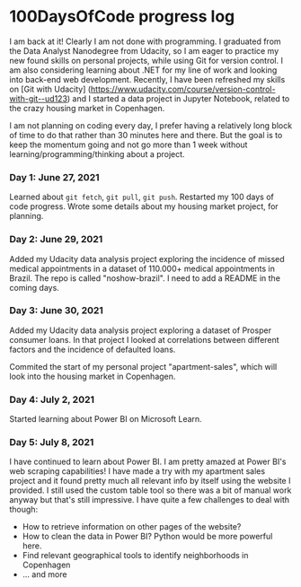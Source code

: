 # 100DaysOfCode progress log

I am back at it! Clearly I am not done with programming. I graduated from the Data Analyst Nanodegree from Udacity, so I am eager to practice my new found skills on personal projects, while using Git for version control. I am also considering learning about .NET for my line of work and looking into back-end web development.
Recently, I have been refreshed my skills on [Git with Udacity] (https://www.udacity.com/course/version-control-with-git--ud123) and I started a data project in Jupyter Notebook, related to the crazy housing market in Copenhagen.

I am not planning on coding every day, I prefer having a relatively long block of time to do that rather than 30 minutes here and there. But the goal is to keep the momentum going and not go more than 1 week without learning/programming/thinking about a project.

### Day 1: June 27, 2021

Learned about `git fetch`, `git pull`, `git push`. Restarted my 100 days of code progress. Wrote some details about my housing market project, for planning.

### Day 2: June 29, 2021

Added my Udacity data analysis project exploring the incidence of missed medical appointments in a dataset of 110.000+ medical appointments in Brazil. The repo is called "noshow-brazil". I need to add a README in the coming days.

### Day 3: June 30, 2021

Added my Udacity data analysis project exploring a dataset of Prosper consumer loans. In that project I looked at correlations between different factors and the incidence of defaulted loans.

Commited the start of my personal project "apartment-sales", which will look into the housing market in Copenhagen.

### Day 4: July 2, 2021

Started learning about Power BI on Microsoft Learn.

### Day 5: July 8, 2021

I have continued to learn about Power BI. I am pretty amazed at Power BI's web scraping capabilities! I have made a try with my apartment sales project and it found pretty much all relevant info by itself using the website I provided. I still used the custom table tool so there was a bit of manual work anyway but that's still impressive.
I have quite a few challenges to deal with though:

- How to retrieve information on other pages of the website?
- How to clean the data in Power BI? Python would be more powerful here.
- Find relevant geographical tools to identify neighborhoods in Copenhagen
- ... and more